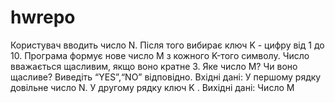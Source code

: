 # hwrepo
Користувач вводить число N. Після того вибирає ключ K - цифру від 1 до 10. Програма формує нове число M з кожного K-того символу. Число вважається щасливим, якщо воно кратне 3. Яке число M? Чи воно щасливе? Виведіть “YES”,“NO” відповідно.
Вхідні дані:
У першому рядку довільне число N.
У другому рядку  ключ K .
Вихідні дані:
Число M
